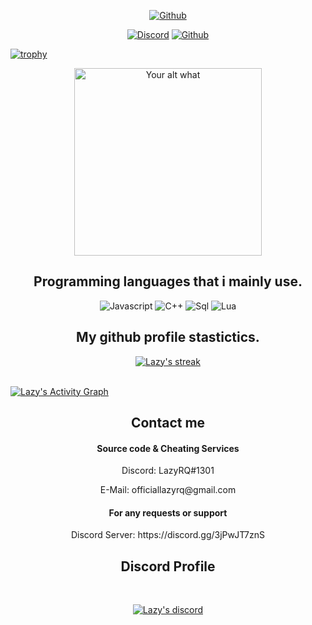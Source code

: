 <p align="center">
  <a href="https://">
   <img alt="Github" src="https://img.shields.io/badge/DEV-WEB-brightgreen"></a> 
  


  
</p>
<p align="center">
    <a href="https://discord.com/users/724786271855050854">
   <img alt="Discord" src="https://img.shields.io/badge/Discord-LazyRQ%231301-7289DA?style=for-the-badge&logo=discord&logoColor=7289DA&logoWidth=10&labelColor=000'"></a>  
  <a href="https://github.com/OfficialLazyRQ">
   <img alt="Github" src="https://img.shields.io/github/followers/OfficialLazyRQ?color=7289DA&logo=github&label=Followers&style=for-the-badge&logoWidth=10&labelColor=000'"></a>   
  
  
[![trophy](https://github-profile-trophy.vercel.app/?username=ryo-ma&row=2&column=8&theme=buddhism)](https://github.com/ryo-ma/github-profile-trophy)

  

  
</p>
<p align="center">
<img src="https://readme-spotify-status-liart.vercel.app/api/run-spotify-status" alt="Your alt what" width="300" align/>
</p>


<h2 align="center">Programming languages that i mainly use.</h2>
<p align="center">
  <img alt="Javascript" src="https://img.shields.io/badge/-JavaScript-090909?style=for-the-badge&logo=JavaScript&logoColor=E9D54D"></a> 
  <img alt="C++" src="https://img.shields.io/badge/-C++-090909?style=for-the-badge&logo=C%2b%2b&logoColor=6296CC"></a>  
  <img alt="Sql" src="https://img.shields.io/badge/-Sql-090909?style=for-the-badge&logo=mysql&logoColor=00648B"></a> 
  <img alt="Lua" src="https://img.shields.io/badge/-Lua-090909?style=for-the-badge&logo=lua&logoColor=00648B"></a>
</p>



<h2 align="center">My github profile stastictics.</h2>

<p align="center">
    <a href="https://github.com/OfficialLazyRQ">
        <img title="Lazy's stats" alt="Lazy's streak" src="https://github-readme-streak-stats.herokuapp.com/?user=OfficialLazyRQ&theme=dark&hide_border=true&stroke=f53b3b"/>
    </a>
</p><br>
<a href="https://github.com/OfficialLazyRQ"><img alt="Lazy's Activity Graph" src="https://activity-graph.herokuapp.com/graph?username=OfficialLazyRQ&bg_color=0D1117&color=eca15b&line=eca15b&point=FFFFFF&hide_border=true" /></a>
  

<h2 align="center">Contact me</h2>
<h4 align="center">Source code & Cheating Services</h4>
<p align="center">Discord: LazyRQ#1301</p>
<p align="center">E-Mail: officiallazyrq@gmail.com</p>
<h4 align="center">For any requests or support</h4>
<p align="center">Discord Server: https://discord.gg/3jPwJT7znS
</pre><br>




<h2 align="center">Discord Profile</h2><br>
  <p align="center">
    <a href="https://discord.gg/sFUeS3E6Sz">
        <img title="RageQuit discord" alt="Lazy's discord" src="https://discord.c99.nl/widget/theme-3/724786271855050854.png"/>
    </a>
</p>
